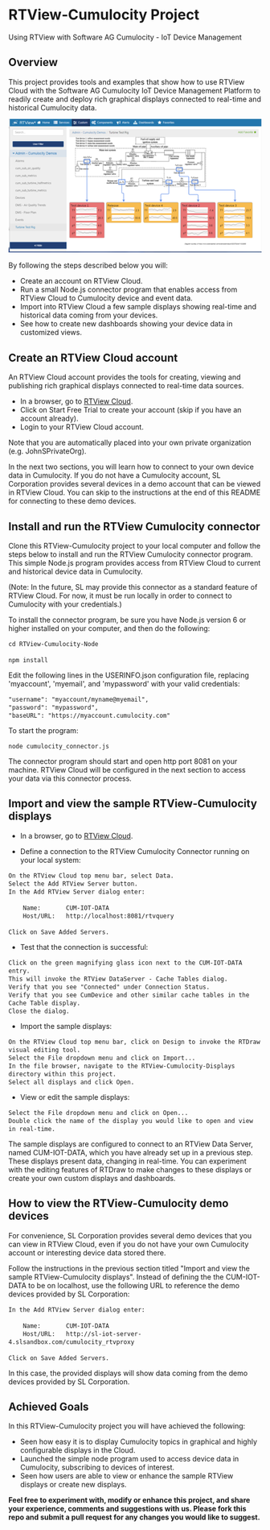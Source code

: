 # RTView-Cumulocity Project
Using RTView with Software AG Cumulocity - IoT Device Management

## Overview
This project provides tools and examples that show how to use RTView Cloud with the Software AG Cumulocity IoT Device Management Platform to readily create and deploy rich graphical displays connected to real-time and historical Cumulocity data. 

![](Images/cum_turbine_test_rig_sm.png)

By following the steps described below you will:

* Create an account on RTView Cloud.
* Run a small Node.js connector program that enables access from RTView Cloud to Cumulocity device and event data.
* Import into RTView Cloud a few sample displays showing real-time and historical data coming from your devices. 
* See how to create new dashboards showing your device data in customized views.

## Create an RTView Cloud account
An RTView Cloud account provides the tools for creating, viewing and publishing rich graphical displays connected to real-time data sources.

* In a browser, go to [RTView Cloud](http://rtviewcloud.sl.com/).
* Click on Start Free Trial to create your account (skip if you have an account already).
* Login to your RTView Cloud account.

Note that you are automatically placed into your own private organization (e.g. JohnSPrivateOrg).

In the next two sections, you will learn how to connect to your own device data in Cumulocity.
If you do not have a Cumulocity account, SL Corporation provides several devices in a demo account that can be viewed in RTView Cloud. You can skip to the instructions at the end of this README for connecting to these demo devices.
	
## Install and run the RTView Cumulocity connector

Clone this RTView-Cumulocity project to your local computer and follow the steps below to install and run the RTView Cumulocity connector program. This simple Node.js program provides access from RTView Cloud to current and historical device data in Cumulocity.

(Note: In the future, SL may provide this connector as a standard feature of RTView Cloud. For now, it must be run locally in order to connect to Cumulocity with your credentials.)

To install the connector program, be sure you have Node.js version 6 or higher installed on your computer, and then do the following:
```
cd RTView-Cumulocity-Node

npm install
```
Edit the following lines in the USERINFO.json configuration file, replacing 'myaccount', 'myemail', and 'mypassword' with your valid credentials:
```
"username": "myaccount/myname@myemail",
"password": "mypassword",
"baseURL": "https://myaccount.cumulocity.com"
```
To start the program:
```
node cumulocity_connector.js
```
The connector program should start and open http port 8081 on your machine. RTView Cloud will be configured in the next section to access your data via this connector process.

## Import and view the sample RTView-Cumulocity displays

* In a browser, go to [RTView Cloud](http://rtviewcloud.sl.com/).

* Define a connection to the RTView Cumulocity Connector running on your local system:
```
On the RTView Cloud top menu bar, select Data.
Select the Add RTView Server button.
In the Add RTView Server dialog enter:

	Name:       CUM-IOT-DATA
	Host/URL:   http://localhost:8081/rtvquery

Click on Save Added Servers.
```
* Test that the connection is successful:
```
Click on the green magnifying glass icon next to the CUM-IOT-DATA entry.
This will invoke the RTView DataServer - Cache Tables dialog.
Verify that you see "Connected" under Connection Status. 
Verify that you see CumDevice and other similar cache tables in the Cache Table display.
Close the dialog.
```
* Import the sample displays:
```
On the RTView Cloud top menu bar, click on Design to invoke the RTDraw visual editing tool.
Select the File dropdown menu and click on Import... 
In the file browser, navigate to the RTView-Cumulocity-Displays directory within this project.
Select all displays and click Open.
```
* View or edit the sample displays:
```
Select the File dropdown menu and click on Open...
Double click the name of the display you would like to open and view in real-time.
```
The sample displays are configured to connect to an RTView Data Server, named CUM-IOT-DATA, which you have already set up in a previous step. These displays present data, changing in real-time.
You can experiment with the editing features of RTDraw to make changes to these displays or create your own custom displays and dashboards.

## How to view the RTView-Cumulocity demo devices

For convenience, SL Corporation provides several demo devices that you can view in RTView Cloud, even if you do not have your own Cumulocity account or interesting device data stored there.

Follow the instructions in the previous section titled "Import and view the sample RTView-Cumulocity displays".
Instead of defining the the CUM-IOT-DATA to be on localhost, use the following URL to reference the demo devices provided by SL Corporation:
```
In the Add RTView Server dialog enter:

	Name:       CUM-IOT-DATA
	Host/URL:   http://sl-iot-server-4.slsandbox.com/cumulocity_rtvproxy

Click on Save Added Servers.
```
In this case, the provided displays will show data coming from the demo devices provided by SL Corporation.

## Achieved Goals

In this RTView-Cumulocity project you will have achieved the following: 

* Seen how easy it is to display Cumulocity topics in graphical and highly configurable displays in the Cloud.
* Launched the simple node program used to access device data in Cumulocity, subscribing to devices of interest.
* Seen how users are able to view or enhance the sample RTView displays or create new displays.

**Feel free to experiment with, modify or enhance this project, and share your experience, comments and suggestions with us. Please fork this repo and submit a pull request for any changes you would like to suggest.**
